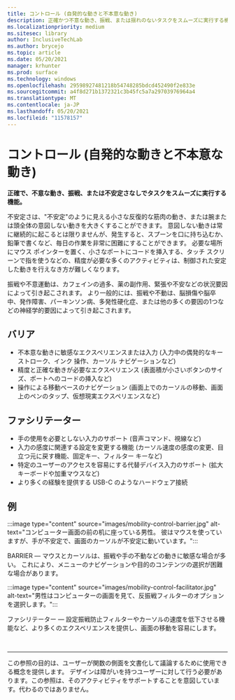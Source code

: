 ```yaml
---
title: コントロール (自発的な動きと不本意な動き)
description: 正確かつ不意な動き、振戦、または揺れのないタスクをスムーズに実行する機能
ms.localizationpriority: medium
ms.sitesec: library
author: InclusiveTechLab
ms.author: brycejo
ms.topic: article
ms.date: 05/20/2021
manager: krhunter
ms.prod: surface
ms.technology: windows
ms.openlocfilehash: 29598927481218b54748285bdcd452490f2e833e
ms.sourcegitcommit: a4f8d271b1372321c3b45fc5a7a29703976964a4
ms.translationtype: MT
ms.contentlocale: ja-JP
ms.lasthandoff: 05/20/2021
ms.locfileid: "11578157"
---
```

# <a name="control-voluntary-vs-involuntary-movement"></a>コントロール (自発的な動きと不本意な動き)

**正確で、不意な動き、振戦、または不安定さなしでタスクをスムーズに実行する機能。**

不安定さは、"不安定"のように見える小さな反復的な筋肉の動き、または腕または頭全体の意図しない動きを大きくすることができます。 意図しない動きは常に継続的に起こるとは限りませんが、発生すると、スプーンを口に持ち込むか、鉛筆で書くなど、毎日の作業を非常に困難にすることができます。 必要な場所にマウス ポインターを置く、小さなポートにコードを挿入する、タッチ スクリーンで指を使うなどの、精度が必要な多くのアクティビティは、制御された安定した動きを行えなき方が難しくなります。

振戦や不意運動は、カフェインの過多、薬の副作用、緊張や不安などの状況要因によって引き起こされます。 より一般的には、振戦や不動は、脳損傷や脳卒中、発作障害、パーキンソン病、多発性硬化症、または他の多くの要因の1つなどの神経学的要因によって引き起こされます。

## <a name="barriers"></a>バリア
* 不本意な動きに敏感なエクスペリエンスまたは入力 (入力中の偶発的なキーストローク、インク 操作、カーソル ナビゲーションなど)
* 精度と正確な動きが必要なエクスペリエンス (表面積が小さいボタンのサイズ、ポートへのコードの挿入など)
* 操作による移動ベースのナビゲーション (画面上でのカーソルの移動、画面上のペンのタップ、仮想現実エクスペリエンスなど)

## <a name="facilitators"></a>ファシリテーター
* 手の使用を必要としない入力のサポート (音声コマンド、視線など)
* 入力の感度に関連する設定を変更する機能 (カーソル速度の感度の変更、目立つ元に戻す機能、固定キー、フィルター キーなど)
* 特定のユーザーのアクセスを容易にする代替デバイス入力のサポート (拡大キーボードや加重マウスなど)
* より多くの経験を提供する USB-C のようなハードウェア接続


## <a name="examples"></a>例

:::image type="content" source="images/mobility-control-barrier.jpg" alt-text="コンピューター画面の前の机に座っている男性。 彼はマウスを使っていますが、手が不安定で、画面のカーソルが不安定に動いています。":::

BARRIER — マウスとカーソルは、振戦や手の不動などの動きに敏感な場合が多い。 これにより、メニューのナビゲーションや目的のコンテンツの選択が困難な場合があります。

:::image type="content" source="images/mobility-control-facilitator.jpg" alt-text="男性はコンピューターの画面を見て、反振戦フィルターのオプションを選択します。":::

ファシリテーター — 設定振戦防止フィルターやカーソルの速度を低下させる機能など、より多くのエクスペリエンスを提供し、画面の移動を容易にします。


&nbsp;

[comment]: # (フッター ステートメント)
___
この参照の目的は、ユーザーが関数の側面を文書化して議論するために使用できる概念を提供します。 デザインは障がいを持つユーザーに対して行う必要があります。この参照は、そのアクティビティをサポートすることを意図しています。代わるのではありません。 